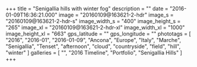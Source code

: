+++
title = "Senigallia hills with winter fog"
description = ""
date = "2016-01-09T16:36:21.000"
image = "20160109@163621-2-hdr"
image_s = "20160109@163621-2-hdr-s"
image_width_s = "400"
image_height_s = "265"
image_xl = "20160109@163621-2-hdr-xl"
image_width_xl = "1000"
image_height_xl = "663"
gps_latitude = ""
gps_longitude = ""
phototags = [ "2016", "2016-01", "2016-01-09", "Ancona", "Europe", "Italy", "Marche", "Senigallia", "Tenset", "afternoon", "cloud", "countryside", "field", "hill", "winter" ]
galleries = [ "", "2016 Timeline", "Portfolio", "Senigallia Hills" ]
+++
